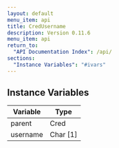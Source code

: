 ```yaml
---
layout: default
menu_item: api
title: CredUsername
description: Version 0.11.6
menu_item: api
return_to:
  "API Documentation Index": /api/
sections:
  "Instance Variables": "#ivars"
---
```


## <a name="ivars"></a>Instance Variables

| Variable | Type |
| --- | --- |
| <a name="parent"></a>parent | Cred |
| <a name="username"></a>username | Char [1] |

